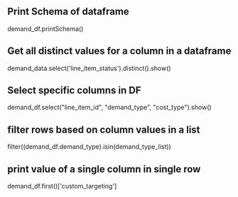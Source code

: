 
## Print Schema of dataframe
demand_df.printSchema()

## Get all distinct values for a column in a dataframe
demand_data.select('line_item_status').distinct().show()

## Select specific columns in DF
demand_df.select("line_item_id", "demand_type", "cost_type").show()

## filter rows based on column values in a list
filter((demand_df.demand_type).isin(demand_type_list))

## print value of a single column in single row
demand_df.first()['custom_targeting']



